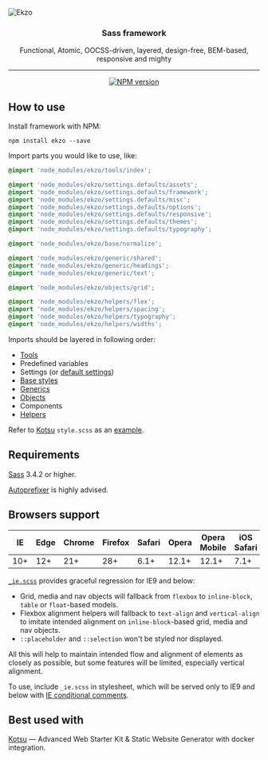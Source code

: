 ![Ekzo](https://cloud.githubusercontent.com/assets/4460311/23854875/16890190-07fc-11e7-862e-37f5a69b76a3.png)

<div align='center'>
  <h3>Sass framework</h3>
  <p>Functional, Atomic, OOCSS-driven, layered, design-free, BEM-based, responsive and mighty</p>
</div>

---

<p align='center'>
  <a href='https://www.npmjs.com/package/ekzo'>
    <img src='https://img.shields.io/npm/v/ekzo.svg' alt='NPM version' />
  </a>
</p>

How to use
----------

Install framework with NPM:

```shell
npm install ekzo --save
```

Import parts you would like to use, like:

```scss
@import 'node_modules/ekzo/tools/index';

@import 'node_modules/ekzo/settings.defaults/assets';
@import 'node_modules/ekzo/settings.defaults/framework';
@import 'node_modules/ekzo/settings.defaults/misc';
@import 'node_modules/ekzo/settings.defaults/options';
@import 'node_modules/ekzo/settings.defaults/responsive';
@import 'node_modules/ekzo/settings.defaults/themes';
@import 'node_modules/ekzo/settings.defaults/typography';

@import 'node_modules/ekzo/base/normalize';

@import 'node_modules/ekzo/generic/shared';
@import 'node_modules/ekzo/generic/headings';
@import 'node_modules/ekzo/generic/text';

@import 'node_modules/ekzo/objects/grid';

@import 'node_modules/ekzo/helpers/flex';
@import 'node_modules/ekzo/helpers/spacing';
@import 'node_modules/ekzo/helpers/typography';
@import 'node_modules/ekzo/helpers/widths';
```

Imports should be layered in following order:

* [Tools](https://github.com/ArmorDarks/ekzo/tree/master/tools)
* Predefined variables
* Settings (or [default settings](https://github.com/ArmorDarks/ekzo/tree/master/settings.defaults))
* [Base styles](https://github.com/ArmorDarks/ekzo/tree/master/base)
* [Generics](https://github.com/ArmorDarks/ekzo/tree/master/generic)
* [Objects](https://github.com/ArmorDarks/ekzo/tree/master/objects)
* Components
* [Helpers](https://github.com/ArmorDarks/ekzo/tree/master/helpers)

Refer to [Kotsu](https://github.com/LotusTM/Kotsu) `style.scss` as an [example](https://github.com/LotusTM/Kotsu/tree/master/source/styles).


Requirements
------------

[Sass](http://sass-lang.com/install) 3.4.2 or higher.

[Autoprefixer](https://github.com/postcss/autoprefixer) is highly advised.


Browsers support
----------------

|  IE | Edge | Chrome | Firefox | Safari | Opera | Opera Mobile | iOS Safari | Android |
|-----|------|--------|---------|--------|-------|--------------|------------|---------|
| 10+ | 12+  | 21+    | 28+     | 6.1+   | 12.1+ | 12.1+        | 7.1+       | 4.4+    |

[`_ie.scss`](https://github.com/ArmorDarks/ekzo/blob/master/_ie.scss) provides graceful regression for IE9 and below:

* Grid, media and nav objects will fallback from `flexbox` to `inline-block`, `table` or `float`-based models.
* Flexbox alignment helpers will fallback to `text-align` and `vertical-align` to imitate intended alignment on `inline-block`-based grid, media and nav objects.
* `::placeholder` and `::selection` won't be styled nor displayed.

All this will help to maintain intended flow and alignment of elements as closely as possible, but some features will be limited, especially vertical alignment.

To use, include `_ie.scss` in stylesheet, which will be served only to IE9 and below with [IE conditional comments](https://en.wikipedia.org/wiki/Conditional_comment).

Best used with
--------------

[Kotsu](https://github.com/LotusTM/Kotsu) — Advanced Web Starter Kit & Static Website Generator with docker integration.